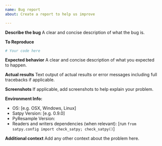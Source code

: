 ```yaml
---
name: Bug report
about: Create a report to help us improve

---
```


**Describe the bug**
A clear and concise description of what the bug is.

**To Reproduce**

```python
# Your code here

```

**Expected behavior**
A clear and concise description of what you expected to happen.

**Actual results**
Text output of actual results or error messages including full tracebacks if applicable.
<!-- Use `from satpy.utils import debug_on; debug_on()` to turn on all DEBUG log messages -->

**Screenshots**
If applicable, add screenshots to help explain your problem.

**Environment Info:**
 - OS: [e.g. OSX, Windows, Linux]
 - Satpy Version: [e.g. 0.9.0]
 - PyResample Version:
 - Readers and writers dependencies (when relevant): [run `from satpy.config import check_satpy; check_satpy()`]

**Additional context**
Add any other context about the problem here.
